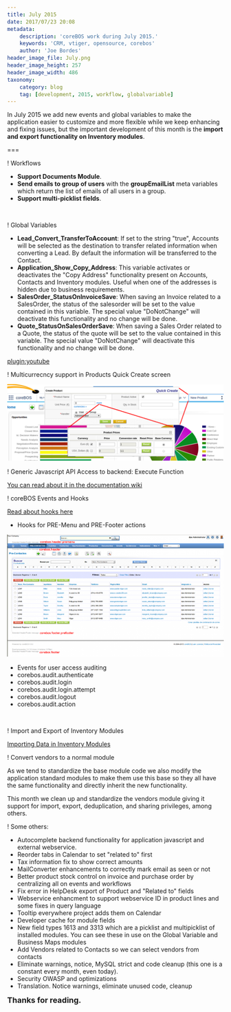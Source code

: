 ```yaml
---
title: July 2015
date: 2017/07/23 20:08
metadata:
    description: 'coreBOS work during July 2015.'
    keywords: 'CRM, vtiger, opensource, corebos'
    author: 'Joe Bordes'
header_image_file: July.png
header_image_height: 257
header_image_width: 486
taxonomy:
    category: blog
    tag: [development, 2015, workflow, globalvariable]
---
```


In July 2015 we add new events and global variables to make the application easier to customize and more flexible while we keep enhancing and fixing issues, but the important development of this month is the **import and export functionality on Inventory modules**.

===

 ! Workflows
 - **Support Documents Module**.
 - **Send emails to group of users** with the **groupEmailList** meta variables which return the list of emails of all users in a group.
 - **Support multi-picklist fields**.

<br/>

 ! Global Variables

 - **Lead_Convert_TransferToAccount**: If set to the string "true", Accounts will be selected as the destination to transfer related information when converting a Lead. By default the information will be transferred to the Contact.
 - **Application_Show_Copy_Address**: This variable activates or deactivates the "Copy Address" functionality present on Accounts, Contacts and Inventory modules. Useful when one of the addresses is hidden due to business requirements.
 - **SalesOrder_StatusOnInvoiceSave**: When saving an Invoice related to a SalesOrder, the status of the salesorder will be set to the value contained in this variable. The special value "DoNotChange" will deactivate this functionality and no change will be done.
 - **Quote_StatusOnSalesOrderSave**: When saving a Sales Order related to a Quote, the status of the quote will be set to the value contained in this variable. The special value "DoNotChange" will deactivate this functionality and no change will be done.

[plugin:youtube](https://www.youtube.com/watch?noprocess=1&v=fqXdqGilFS0&list=PL0oN2FI_W55yF8FVjLjV4YEe8ibvSxK1p)


 ! Multicurrecncy support in Products Quick Create screen

![Product multicurrency quick create](ProductQCMC.png)


 ! Generic Javascript API Access to backend: Execute Function

[You can read about it in the documentation wiki](http://corebos.org/documentation/doku.php?noprocess=1&id=en:devel:executefunctions)


 ! coreBOS Events and Hooks

[Read about hooks here](http://corebos.org/documentation/doku.php?noprocess=1&id=en:devel:corebos_hooks)

 - Hooks for PRE-Menu and PRE-Footer actions

![coreBOS UI Action hooks](corebosheaderfooterhooks.png)

 - Events for user access auditing
  - corebos.audit.authenticate
  - corebos.audit.login
  - corebos.audit.login.attempt
  - corebos.audit.logout
  - corebos.audit.action

<br/>

 ! Import and Export of Inventory Modules

[Importing Data in Inventory Modules](http://corebos.org/documentation/doku.php?noprocess=1&id=en:import_inventory_module)

 ! Convert vendors to a normal module

As we tend to standardize the base module code we also modify the application standard modules to make them use this base so they all have the same functionality and directly inherit the new functionality.

This month we clean up and standardize the vendors module giving it support for import, export, deduplication, and sharing privileges, among others.

 ! Some others:

 - Autocomplete backend functionality for application javascript and external webservice.
 - Reorder tabs in Calendar to set "related to" first
 - Tax information fix to show correct amounts
 - MailConverter enhancements to correctly mark email as seen or not
 - Better product stock control on invoice and purchase order by centralizing all on events and workflows
 - Fix error in HelpDesk export of Product and "Related to" fields
 - Webservice enhancment to support webservice ID in product lines and some fixes in query language
 - Tooltip everywhere project adds them on Calendar
 - Developer cache for module fields
 - New field types 1613 and 3313 which are a picklist and multipicklist of installed modules. You can see these in use on the Global Variable and Business Maps modules
 - Add Vendors related to Contacts so we can select vendors from contacts
 - Eliminate warnings, notice, MySQL strict and code cleanup (this one is a constant every month, even today).
 - Security OWASP and optimizations
 - Translation. Notice warnings, eliminate unused code, cleanup

**<span style="font-size:large">Thanks for reading.</span>**

